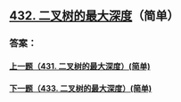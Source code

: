 ## [432. 二叉树的最大深度](https://leetcode-cn.com/problems/merge-two-sorted-lists/)（简单）





### 答案：



#### [上一题（431. 二叉树的最大深度）(简单)](https://github.com/sdwwld/leetCode/blob/master/src/main/java/com/wld/java/leetcode/leetCode0431.md)

#### [下一题（433. 二叉树的最大深度）(简单)](https://github.com/sdwwld/leetCode/blob/master/src/main/java/com/wld/java/leetcode/leetCode0433.md)